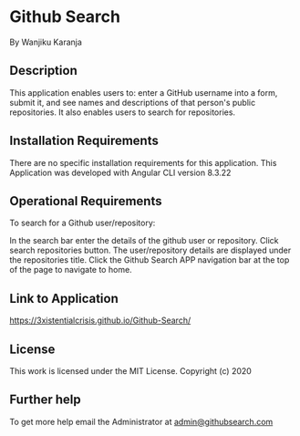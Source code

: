 # Github Search

By Wanjiku Karanja

## Description

This application enables users to: enter a GitHub username into a form, submit it, and see names and descriptions of that person's public repositories. It also enables users to search for repositories.

## Installation Requirements

There are no specific installation requirements for this application.
This Application was developed with Angular CLI version 8.3.22

## Operational Requirements
To search for a Github user/repository:

In the search bar enter the details of the github user or repository. Click search repositories button. The user/repository details are displayed under the repositories title. Click the Github Search APP navigation  bar at the top of the page to navigate to home.

## Link to Application

https://3xistentialcrisis.github.io/Github-Search/ 

## License

This work is licensed under the MIT License. Copyright (c) 2020

## Further help

To get more help email the Administrator at admin@githubsearch.com


